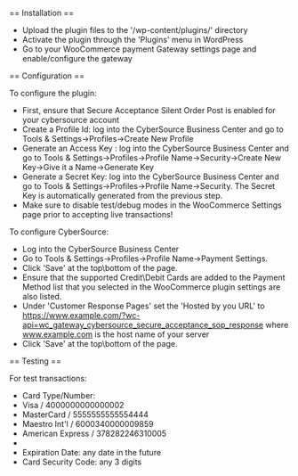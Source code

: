 == Installation ==

 * Upload the plugin files to the '/wp-content/plugins/' directory
 * Activate the plugin through the 'Plugins' menu in WordPress
 * Go to your WooCommerce payment Gateway settings page and enable/configure the gateway

== Configuration ==

To configure the plugin:

 * First, ensure that Secure Acceptance Silent Order Post is enabled for your cybersource account
 * Create a Profile Id: log into the CyberSource Business Center and go to Tools & Settings->Profiles->Create New Profile
 * Generate an Access Key : log into the CyberSource Business Center and go to Tools & Settings->Profiles->Profile Name->Security->Create New Key->Give it a Name->Generate Key
 * Generate a Secret Key: log into the CyberSource Business Center and go to Tools & Settings->Profiles->Profile Name->Security. The Secret Key is automatically generated from the previous step.
 * Make sure to disable test/debug modes in the WooCommerce Settings page prior to accepting live transactions!

To configure CyberSource:

 * Log into the CyberSource Business Center
 * Go to Tools & Settings->Profiles->Profile Name->Payment Settings.
 * Click 'Save' at the top\bottom of the page.
 * Ensure that the supported Credit\Debit Cards are added to the Payment Method list that you selected in the WooCommerce plugin settings are also listed.
 * Under 'Customer Response Pages' set the 'Hosted by you URL' to https://www.example.com/?wc-api=wc_gateway_cybersource_secure_acceptance_sop_response where www.example.com is the host name of your server
 * Click 'Save' at the top\bottom of the page.

 == Testing ==
 
 For test transactions:
 
 * Card Type/Number:
 * Visa				/ 4000000000000002
 * MasterCard		/ 5555555555554444
 * Maestro Int'l	/ 6000340000009859
 * American Express	/ 378282246310005
 *
 * Expiration Date: any date in the future
 * Card Security Code: any 3 digits